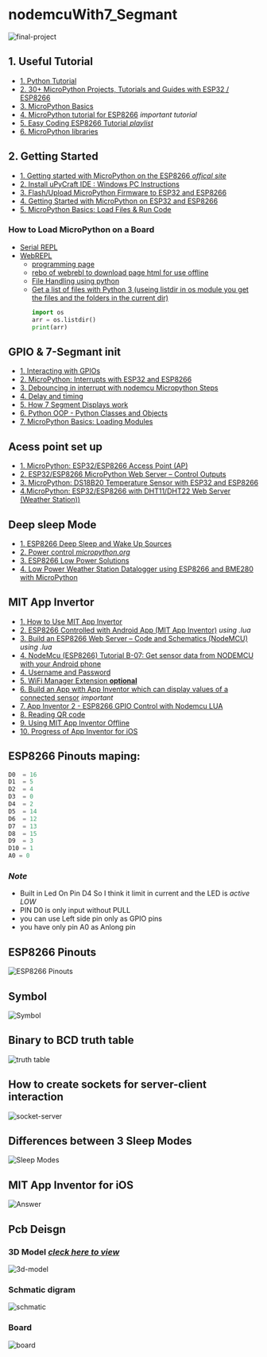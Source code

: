 # nodemcuWith7_Segmant

![final-project](https://drive.google.com/file/d/1NUZLs1GV3kEmIWK_TUJsUkPwqWlPzE9Z/view?usp=sharing)

## 1. Useful Tutorial
  - [1. Python Tutorial](https://www.w3schools.com/python/default.asp)
  - [2. 30+ MicroPython Projects, Tutorials and Guides with ESP32 / ESP8266](https://randomnerdtutorials.com/projects-esp32-esp8266-micropython/)
  - [3. MicroPython Basics](https://learn.adafruit.com/micropython-basics-what-is-micropython/overview)
  - [4. MicroPython tutorial for ESP8266](https://docs.micropython.org/en/latest/esp8266/tutorial/index.html) *important tutorial*
  - [5. Easy Coding ESP8266 Tutorial *playlist*](https://www.youtube.com/playlist?list=PLfPtpZzK2Z_Qy2ZbbzvWa58cKKOisMUZ1)
  - [6. MicroPython libraries](https://docs.micropython.org/en/latest/library/index.html)

## 2. Getting Started
 - [ 1. Getting started with MicroPython on the ESP8266 *offical site*](https://docs.micropython.org/en/latest/esp8266/tutorial/intro.html#getting-the-firmware)
 - [2. Install uPyCraft IDE : Windows PC Instructions](https://randomnerdtutorials.com/install-upycraft-ide-windows-pc-instructions/)
 - [3. Flash/Upload MicroPython Firmware to ESP32 and ESP8266](https://randomnerdtutorials.com/flash-upload-micropython-firmware-esp32-esp8266/)
 - [4. Getting Started with MicroPython on ESP32 and ESP8266](https://randomnerdtutorials.com/getting-started-micropython-esp32-esp8266/)
 - [5. MicroPython Basics: Load Files & Run Code](https://learn.adafruit.com/micropython-basics-load-files-and-run-code/overview)
  ### How to Load MicroPython on a Board
   - [Serial REPL](https://learn.adafruit.com/micropython-basics-how-to-load-micropython-on-a-board/serial-terminal?view=all#serial-terminal)
   - [ WebREPL](https://learn.adafruit.com/micropython-basics-esp8266-webrepl)
      - [programming page](http://micropython.org/webrepl/)
      - [rebo of webrebl to download page html for use offline](https://github.com/micropython/webrepl)
      - [File Handling using python](https://www.w3schools.com/python/python_file_handling.asp)
      - [Get a list of files with Python 3 (useing listdir in os module you get the files and the folders in the current dir)](https://stackoverflow.com/questions/3207219/how-do-i-list-all-files-of-a-directory)
        ```python
        import os
        arr = os.listdir()
        print(arr)
        ```


## GPIO & 7-Segmant init
- [1. Interacting with GPIOs](https://randomnerdtutorials.com/micropython-gpios-esp32-esp8266/)
- [2. MicroPython: Interrupts with ESP32 and ESP8266](https://randomnerdtutorials.com/micropython-interrupts-esp32-esp8266/)
- [3. Debouncing in interrupt with nodemcu Micropython Steps](https://forum.micropython.org/viewtopic.php?t=1938)
- [4. Delay and timing](https://docs.micropython.org/en/latest/esp8266/quickref.html#delay-and-timing)
- [5. How 7 Segment Displays work](https://randomnerdtutorials.com/circuits-7-segment-displays/)
- [6. Python OOP  - Python Classes and Objects](https://www.w3schools.com/python/python_classes.asp)
- [7. MicroPython Basics: Loading Modules](https://www.digikey.com/en/maker/projects/micropython-basics-loading-modules/9560902ac9654f7e91f098e723d097ad)

## Acess point set up
  - [1. MicroPython: ESP32/ESP8266 Access Point (AP)](https://randomnerdtutorials.com/micropython-esp32-esp8266-access-point-ap/)
  - [2. ESP32/ESP8266 MicroPython Web Server – Control Outputs](https://randomnerdtutorials.com/esp32-esp8266-micropython-web-server/)
  - [3. MicroPython: DS18B20 Temperature Sensor with ESP32 and ESP8266](https://randomnerdtutorials.com/micropython-ds18b20-esp32-esp8266/) 
  - [4.MicroPython: ESP32/ESP8266 with DHT11/DHT22 Web Server (Weather Station))](https://randomnerdtutorials.com/micropython-esp32-esp8266-dht11-dht22-web-server/)
  
## Deep sleep Mode
  - [1. ESP8266 Deep Sleep and Wake Up Sources](https://randomnerdtutorials.com/micropython-esp8266-deep-sleep-wake-up-sources/)
  - [2. Power control *micropython.org*](http://docs.micropython.org/en/v1.9.2/esp8266/esp8266/tutorial/powerctrl.html)
  - [3. ESP8266 Low Power Solutions](https://www.espressif.com/sites/default/files/9b-esp8266-low_power_solutions_en_0.pdf)
  - [4. Low Power Weather Station Datalogger using ESP8266 and BME280 with MicroPython](https://randomnerdtutorials.com/low-power-weather-station-datalogger-using-esp8266-bme280-micropython/)
  

## MIT App Invertor
  - [1. How to Use MIT App Invertor](https://www.youtube.com/watch?v=qWKcOnoyBzE) 
  - [2. ESP8266 Controlled with Android App (MIT App Inventor)](https://randomnerdtutorials.com/esp8266-controlled-with-android-app-mit-app-inventor/) *using .lua*
  - [3. Build an ESP8266 Web Server – Code and Schematics (NodeMCU)](https://randomnerdtutorials.com/esp8266-web-server/) *using .lua*
  - [4. NodeMcu (ESP8266) Tutorial B-07: Get sensor data from NODEMCU with your Android phone](https://www.youtube.com/watch?v=wwuPzOdqcmY&list=PLfPtpZzK2Z_Qy2ZbbzvWa58cKKOisMUZ1&index=41)
  - [4. Username and Password](https://community.appinventor.mit.edu/t/username-and-password/4499)
  - [5. WiFi Manager Extension **optional**](https://puravidaapps.com/wifi.php)
  - [6. Build an App with App Inventor which can display values of a connected sensor](https://home.et.utwente.nl/slootenvanf/2018/11/22/build-app-inventor-display-connected-sensor/) *important*
  - [7. App Inventor 2 - ESP8266 GPIO Control with Nodemcu LUA](https://www.youtube.com/watch?v=qWKcOnoyBzE)
  - [8. Reading QR code](https://www.youtube.com/watch?v=jIfpHpb4k1k)
  - [9. Using MIT App Inventor Offline](https://www.youtube.com/watch?v=FA4a31Fg2Wo)
  - [10. Progress of App Inventor for iOS](http://doesappinventorrunonios.com)

## ESP8266 Pinouts maping:
```python
D0  = 16
D1  = 5
D2  = 4
D3  = 0
D4  = 2
D5  = 14
D6  = 12
D7  = 13
D8  = 15
D9  = 3
D10 = 1
A0 = 0
```

### *Note*
- Built in Led On Pin D4 So I think it limit in current and the LED is *active LOW*
- PIN D0 is only input without PULL
- you can use Left side pin only as GPIO pins 
- you have only pin A0 as Anlong pin

## ESP8266 Pinouts
![ESP8266 Pinouts](./pics/noudemcu-viersion.png)


## Symbol
![Symbol](./pics/7-segment-display-with-nodemccu-over-wifi-using-arduino-ide_orig.png)

## Binary to BCD truth table
![truth table](./pics/truth-table-bcd-decoder.png)

##  How to create sockets for server-client interaction
![socket-server](./pics/socket-server.png)

## Differences between 3 Sleep Modes
![Sleep Modes](./pics/sleep_modes.png)

## MIT App Inventor for iOS
![Answer](./pics/ios.PNG)

## Pcb Deisgn
### 3D Model [*cleck here to view*](https://a360.co/3qI3qZ3)
![3d-model](./pics/pcb-pic/3d-model.png)
### Schmatic digram
![schmatic](./pics/pcb-pic/schmatic.png)
### Board
![board](./pics/pcb-pic/board.png)



